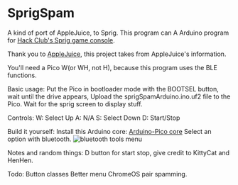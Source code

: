 # SprigSpam
A kind of port of AppleJuice, to Sprig.
This program can 
A Arduino program for [Hack Club's Sprig game console](https://github.com/hackclub/sprig).

Thank you to [AppleJuice](https://github.com/ECTO-1A/AppleJuice), this project takes from AppleJuice's information.

You'll need a Pico W(or WH, not H), because this program uses the BLE functions.

Basic usage:
Put the Pico in bootloader mode with the BOOTSEL button, wait until the drive appears,
Upload the sprigSpamArduino.ino.uf2 file to the Pico.
Wait for the sprig screen to display stuff.

Controls:
W: Select Up
A: N/A
S: Select Down
D: Start/Stop


Build it yourself:
Install this Arduino core: [Arduino-Pico core](https://arduino-pico.readthedocs.io/en/latest/install.html#installing-via-arduino-boards-manager)
Select an option with bluetooth.
![bluetooth tools menu](assets/Screenshot%202024-08-20%20at%202.28.22 PM.png "Title")

Notes and random things:
D button for start stop, give credit to KittyCat and HenHen.

Todo:
Button classes
Better menu
ChromeOS pair spamming.
